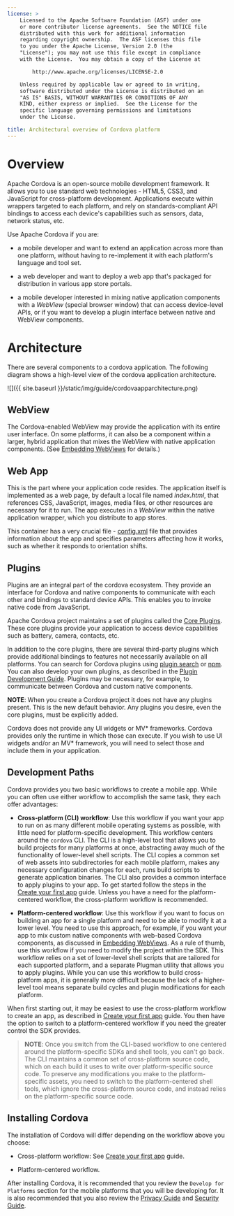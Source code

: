 ```yaml
---
license: >
    Licensed to the Apache Software Foundation (ASF) under one
    or more contributor license agreements.  See the NOTICE file
    distributed with this work for additional information
    regarding copyright ownership.  The ASF licenses this file
    to you under the Apache License, Version 2.0 (the
    "License"); you may not use this file except in compliance
    with the License.  You may obtain a copy of the License at

        http://www.apache.org/licenses/LICENSE-2.0

    Unless required by applicable law or agreed to in writing,
    software distributed under the License is distributed on an
    "AS IS" BASIS, WITHOUT WARRANTIES OR CONDITIONS OF ANY
    KIND, either express or implied.  See the License for the
    specific language governing permissions and limitations
    under the License.

title: Architectural overview of Cordova platform
---
```


# Overview

Apache Cordova is an open-source mobile development framework. It allows you
to use standard web technologies - HTML5, CSS3, and JavaScript
for cross-platform development. Applications execute within wrappers targeted
to each platform, and rely on standards-compliant API bindings to
access each device's capabilities such as sensors, data, network status, etc. 

Use Apache Cordova if you are:

* a mobile developer and want to extend an application across more
  than one platform, without having to re-implement it with each
  platform's language and tool set.

* a web developer and want to deploy a web app that's packaged for
  distribution in various app store portals.

* a mobile developer interested in mixing native application
  components with a _WebView_ (special browser window) that can access
  device-level APIs, or if you want to develop a plugin interface
  between native and WebView components.

# Architecture

There are several components to a cordova application. The following 
diagram shows a high-level view of the cordova application architecture. 
    
![]({{ site.baseurl }}/static/img/guide/cordovaapparchitecture.png)

## WebView

The Cordova-enabled WebView may provide the application with its
entire user interface. On some platforms, it can also be a component
within a larger, hybrid application that mixes the WebView with native
application components. 
(See [Embedding WebViews](../hybrid/webviews/index.html) for details.)

## Web App

This is the part where your application code resides. The application itself is 
implemented as a web page, by default a local file named _index.html_, that 
references CSS, JavaScript, images, media files, or other resources 
are necessary for it to run. The app executes in a _WebView_ within the native 
application wrapper, which you distribute to app stores.

This container has a very crucial file - [config.xml](../../config_ref/index.html) 
file that provides information about the app and specifies parameters affecting how it
works, such as whether it responds to orientation shifts.

## Plugins

Plugins are an integral part of the cordova ecosystem. They provide 
an interface for Cordova and native components to communicate with each 
other and bindings to standard device APIs. This enables you to invoke native 
code from JavaScript. 

Apache Cordova project maintains a set of plugins called the 
[Core Plugins](../support/index.html#core-plugin-apis). These core 
plugins provide your application to access device capabilities such as 
battery, camera, contacts, etc.

In addition to the core plugins, there are several third-party plugins which 
provide additional bindings to features not necessarily available on all 
platforms. You can search for Cordova plugins using [plugin search](/plugins/) or [npm](https://www.npmjs.com/search?q=ecosystem%3Acordova). You can also 
develop your own plugins, as described in the 
[Plugin Development Guide](../hybrid/plugins/index.html). Plugins may be 
necessary, for example, to communicate between Cordova and custom native 
components.

__NOTE__: When you create a Cordova project it does not have
any plugins present. This is the new default behavior. Any plugins you
desire, even the core plugins, must be explicitly added.

Cordova does not provide any UI widgets or MV* frameworks. Cordova provides
only the runtime in which those can execute. If you wish to use UI widgets
and/or an MV* framework, you will need to select those and include them in
your application.

## Development Paths

Cordova provides you two basic workflows to create a mobile
app. While you can often use either workflow to accomplish the same
task, they each offer advantages:

- __Cross-platform (CLI) workflow__: Use this workflow if you want your app
  to run on as many different mobile operating systems as possible,
  with little need for platform-specific development. This workflow
  centers around the `cordova` CLI. The CLI is a high-level tool that allows you to build projects 
  for many platforms at once, abstracting away much of the functionality of 
  lower-level shell scripts. The CLI copies a common set of web assets into
  subdirectories for each mobile platform, makes any necessary
  configuration changes for each, runs build scripts to generate
  application binaries. The CLI also provides a common interface to
  apply plugins to your app. To get started follow the steps in the 
  [Create your first app] guide. Unless you have a need for the platform-centered workflow, the cross-platform workflow is recommended.

- __Platform-centered workflow__: Use this workflow if you want to
  focus on building an app for a single platform and need to be able
  to modify it at a lower level. You need to use this approach, for
  example, if you want your app to mix custom native components with
  web-based Cordova components, as discussed in 
  [Embedding WebViews](../hybrid/webviews/index.html). As a rule of thumb, use 
  this workflow if you need to modify the project within the SDK. This 
  workflow relies on a set of lower-level shell scripts that are tailored for 
  each supported platform, and a separate Plugman utility that allows you to 
  apply plugins. While you can use this workflow to build cross-platform
  apps, it is generally more difficult because the lack of a
  higher-level tool means separate build cycles and plugin
  modifications for each platform. 

When first starting out, it may be easiest to use the cross-platform
workflow to create an app, as described in [Create your first app] guide.
You then have the option to switch to a platform-centered workflow if
you need the greater control the SDK provides.  

> __NOTE__: Once you switch from the CLI-based workflow to one centered
around the platform-specific SDKs and shell tools, you can't go back.
The CLI maintains a common set of cross-platform source code, which on
each build it uses to write over platform-specific source code. To
preserve any modifications you make to the platform-specific assets,
you need to switch to the platform-centered shell tools, which ignore
the cross-platform source code, and instead relies on the
platform-specific source code.

## Installing Cordova

The installation of Cordova will differ depending on the workflow above
you choose:

  * Cross-platform workflow: See [Create your first app] guide.

  * Platform-centered workflow.

After installing Cordova, it is recommended that you review the 
```Develop for Platforms``` section for the mobile platforms that you 
will be developing for. It is also recommended that you also review the 
[Privacy Guide](../appdev/privacy/index.html) and 
[Security Guide](../appdev/security/index.html).

[Create your first app]:../cli/index.html